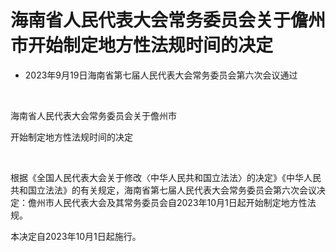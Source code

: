 # 海南省人民代表大会常务委员会关于儋州市开始制定地方性法规时间的决定

- 2023年9月19日海南省第七届人民代表大会常务委员会第六次会议通过

<!-- INFO END -->

​

海南省人民代表大会常务委员会关于儋州市

开始制定地方性法规时间的决定

​

根据《全国人民代表大会关于修改〈中华人民共和国立法法〉的决定》《中华人民共和国立法法》的有关规定，海南省第七届人民代表大会常务委员会第六次会议决定：儋州市人民代表大会及其常务委员会自2023年10月1日起开始制定地方性法规。

本决定自2023年10月1日起施行。
